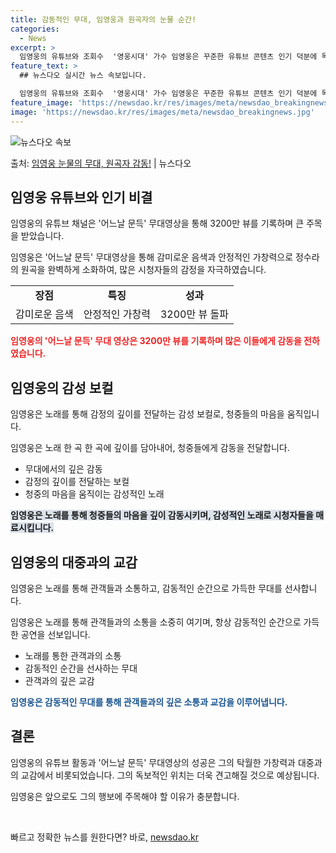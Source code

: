 ```yaml
---
title: 감동적인 무대, 임영웅과 원곡자의 눈물 순간!
categories:
  - News
excerpt: >
  임영웅의 유튜브와 조회수  '영웅시대' 가수 임영웅은 꾸준한 유튜브 콘텐츠 인기 덕분에 독보적인 위치를 계속…
feature_text: >
  ## 뉴스다오 실시간 뉴스 속보입니다.

  임영웅의 유튜브와 조회수  '영웅시대' 가수 임영웅은 꾸준한 유튜브 콘텐츠 인기 덕분에 독보적인 위치를 계속…
feature_image: 'https://newsdao.kr/res/images/meta/newsdao_breakingnews.jpg'
image: 'https://newsdao.kr/res/images/meta/newsdao_breakingnews.jpg'
---
```


![뉴스다오 속보](https://newsdao.kr/res/images/meta/newsdao_breakingnews.jpg)

<p>출처: <a href="https://newsdao.kr/4522" rel="dofollow">임영웅 눈물의 무대, 원곡자 감동!</a> | 뉴스다오</p>

<h2 data-ke-size="size26">임영웅 유튜브와 인기 비결</h2>
임영웅의 유튜브 채널은 '어느날 문득' 무대영상을 통해 3200만 뷰를 기록하며 큰 주목을 받았습니다.

<p data-ke-size="size16">임영웅은 '어느날 문득' 무대영상을 통해 감미로운 음색과 안정적인 가창력으로 정수라의 원곡을 완벽하게 소화하여, 많은 시청자들의 감정을 자극하였습니다.</p>

<table>
	<tr>
		<td style="text-align: center; height: 17px;"><b>장점</b></td>
		<td style="text-align: center; height: 17px;"><b>특징</b></td>
		<td style="text-align: center; height: 17px;"><b>성과</b></td>
	</tr>
	<tr>
		<td style="text-align: center; height: 17px;">감미로운 음색</td>
		<td style="text-align: center; height: 17px;">안정적인 가창력</td>
		<td style="text-align: center; height: 17px;">3200만 뷰 돌파</td>
	</tr>
</table>

<b><span style="color: #ee2323;">임영웅의 '어느날 문득' 무대 영상은 3200만 뷰를 기록하며 많은 이들에게 감동을 전하였습니다.</span></b>

<h2 data-ke-size="size26">임영웅의 감성 보컬</h2>
임영웅은 노래를 통해 감정의 깊이를 전달하는 감성 보컬로, 청중들의 마음을 움직입니다.

<p data-ke-size="size16">임영웅은 노래 한 곡 한 곡에 깊이를 담아내어, 청중들에게 감동을 전달합니다.</p>

<ul>
	<li>무대에서의 깊은 감동</li>
	<li>감정의 깊이를 전달하는 보컬</li>
	<li>청중의 마음을 움직이는 감성적인 노래</li>
</ul>

<b><span style="background-color: #21538527;">임영웅은 노래를 통해 청중들의 마음을 깊이 감동시키며, 감성적인 노래로 시청자들을 매료시킵니다.</span></b>

<h2 data-ke-size="size26">임영웅의 대중과의 교감</h2>
임영웅은 노래를 통해 관객들과 소통하고, 감동적인 순간으로 가득한 무대를 선사합니다.

<p data-ke-size="size16">임영웅은 노래를 통해 관객들과의 소통을 소중히 여기며, 항상 감동적인 순간으로 가득한 공연을 선보입니다.</p>

<ul>
	<li>노래를 통한 관객과의 소통</li>
	<li>감동적인 순간을 선사하는 무대</li>
	<li>관객과의 깊은 교감</li>
</ul>

<b><span style="color: #1a5490;">임영웅은 감동적인 무대를 통해 관객들과의 깊은 소통과 교감을 이루어냅니다.</span></b>

<h2 data-ke-size="size26">결론</h2>
임영웅의 유튜브 활동과 '어느날 문득' 무대영상의 성공은 그의 탁월한 가창력과 대중과의 교감에서 비롯되었습니다. 그의 독보적인 위치는 더욱 견고해질 것으로 예상됩니다.

<p data-ke-size="size16">임영웅은 앞으로도 그의 행보에 주목해야 할 이유가 충분합니다.</p>

<p data-ke-size="size16">&nbsp;</p> 

빠르고 정확한 뉴스를 원한다면? 바로, <a href="https://newsdao.kr" rel="dofollow">newsdao.kr</a>


